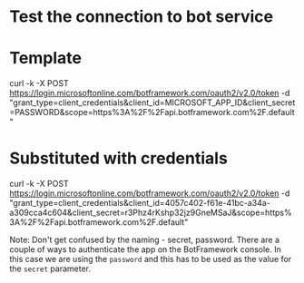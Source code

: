 # Test the connection to bot service

# Template
curl -k -X POST https://login.microsoftonline.com/botframework.com/oauth2/v2.0/token -d "grant_type=client_credentials&client_id=MICROSOFT_APP_ID&client_secret=PASSWORD&scope=https%3A%2F%2Fapi.botframework.com%2F.default"

# Substituted with credentials
curl -k -X POST https://login.microsoftonline.com/botframework.com/oauth2/v2.0/token -d "grant_type=client_credentials&client_id=4057c402-f61e-41bc-a34a-a309cca4c604&client_secret=r3Phz4rKshp32jz9GneMSaJ&scope=https%3A%2F%2Fapi.botframework.com%2F.default"

Note: Don't get confused by the naming - secret, password. There are a couple of ways to authenticate the app on the BotFramework console. In this case we are using the `password` and this has to be used as the value for the `secret` parameter.